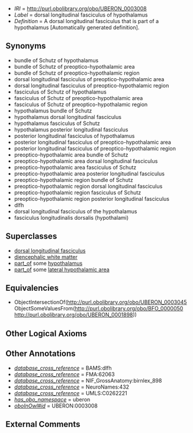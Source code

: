  * *IRI* = http://purl.obolibrary.org/obo/UBERON_0003008
 * *Label* = dorsal longitudinal fasciculus of hypothalamus
 * *Definition* = A dorsal longitudinal fasciculus that is part of a hypothalamus [Automatically generated definition].

## Synonyms

 * bundle of Schutz of hypothalamus
 * bundle of Schutz of preoptico-hypothalamic area
 * bundle of Schutz of preoptico-hypothalamic region
 * dorsal longitudinal fasciculus of preoptico-hypothalamic area
 * dorsal longitudinal fasciculus of preoptico-hypothalamic region
 * fasciculus of Schutz of hypothalamus
 * fasciculus of Schutz of preoptico-hypothalamic area
 * fasciculus of Schutz of preoptico-hypothalamic region
 * hypothalamus bundle of Schutz
 * hypothalamus dorsal longitudinal fasciculus
 * hypothalamus fasciculus of Schutz
 * hypothalamus posterior longitudinal fasciculus
 * posterior longitudinal fasciculus of hypothalamus
 * posterior longitudinal fasciculus of preoptico-hypothalamic area
 * posterior longitudinal fasciculus of preoptico-hypothalamic region
 * preoptico-hypothalamic area bundle of Schutz
 * preoptico-hypothalamic area dorsal longitudinal fasciculus
 * preoptico-hypothalamic area fasciculus of Schutz
 * preoptico-hypothalamic area posterior longitudinal fasciculus
 * preoptico-hypothalamic region bundle of Schutz
 * preoptico-hypothalamic region dorsal longitudinal fasciculus
 * preoptico-hypothalamic region fasciculus of Schutz
 * preoptico-hypothalamic region posterior longitudinal fasciculus
 * dlfh
 * dorsal longitudinal fasciculus of the hypothalamus
 * fasciculus longitudinalis dorsalis (hypothalami)

## Superclasses

 * [dorsal longitudinal fasciculus](../../UBERON/45/UBERON_0003045.md)
 * [diencephalic white matter](../../UBERON/31/UBERON_0003931.md)
 * [part_of](../../BFO/50/BFO_0000050.md) some [hypothalamus](../../UBERON/98/UBERON_0001898.md)
 * [part_of](../../BFO/50/BFO_0000050.md) some [lateral hypothalamic area](../../UBERON/30/UBERON_0002430.md)

## Equivalencies

 * ObjectIntersectionOf(<http://purl.obolibrary.org/obo/UBERON_0003045> ObjectSomeValuesFrom(<http://purl.obolibrary.org/obo/BFO_0000050> <http://purl.obolibrary.org/obo/UBERON_0001898>))

## Other Logical Axioms


## Other Annotations

 * *[database_cross_reference](../../ef/oboInOwl#hasDbXref.md)* = BAMS:dlfh
 * *[database_cross_reference](../../ef/oboInOwl#hasDbXref.md)* = FMA:62063
 * *[database_cross_reference](../../ef/oboInOwl#hasDbXref.md)* = NIF_GrossAnatomy:birnlex_898
 * *[database_cross_reference](../../ef/oboInOwl#hasDbXref.md)* = NeuroNames:432
 * *[database_cross_reference](../../ef/oboInOwl#hasDbXref.md)* = UMLS:C0262221
 * *[has_obo_namespace](../../ce/oboInOwl#hasOBONamespace.md)* = uberon
 * *[oboInOwl#id](../../id/oboInOwl#id.md)* = UBERON:0003008

## External Comments

